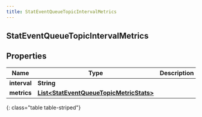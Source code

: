 ```yaml
---
title: StatEventQueueTopicIntervalMetrics
---
```


## StatEventQueueTopicIntervalMetrics

## Properties

| Name         | Type                                                                                                     | Description | Notes      |
| ------------ | -------------------------------------------------------------------------------------------------------- | ----------- | ---------- |
| **interval** | <!----><!---->**String**<!---->                                                                          |             | [optional] |
| **metrics**  | <!----><!---->[**List&lt;StatEventQueueTopicMetricStats&gt;**](StatEventQueueTopicMetricStats.md)<!----> |             | [optional] |

{: class="table table-striped"}
